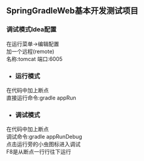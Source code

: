 ## SpringGradleWeb基本开发测试项目  
### 调试模式Idea配置  

在运行菜单->编辑配置  
加一个远程(remote)  
名称:tomcat 端口:6005  

* ### 运行模式  
在代码中加上断点  
直接运行命令:gradle appRun  

* ### 调试模式

在代码中加上断点  
调试命令:gradle appRunDebug  
点击运行旁的小虫图标进入调试  
F8是从断点一行行往下运行  